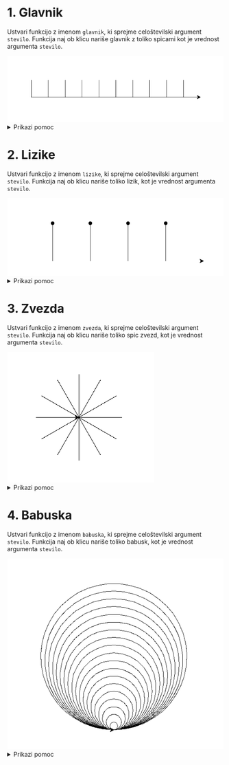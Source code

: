 
# 1. Glavnik

Ustvari funkcijo z imenom `glavnik`,
ki sprejme celoštevilski argument `stevilo`.
Funkcija naj ob klicu nariše glavnik z toliko spicami kot je
vrednost argumenta `stevilo`.

<img src="https://github.com/urosjarc/informatika/blob/main/media/turtle_glavnik.png">

<details>

  <summary>Prikazi pomoc</summary>
  
```python
# Funkcija
def funkcija():
  print("Hy")

# Iteracijska zanka
for i in range(0, 9, 1):
  print("Hy")

import turtle
turtle.speed(1) # Nastavi hitrost zelve od 1 do 10.
turtle.forward(100) # Pojdi naprej za 100 pixlov.
turtle.left(90) # Obrni se levo za 90 stopinj.
turtle.right(90) # Obrni se desno za 90 stopinj.
turtle.exitonclick() # Ko uporabnik klikne na zaslon koncaj program.
```

</details>

# 2. Lizike

Ustvari funkcijo z imenom `lizike`,
ki sprejme celoštevilski argument `stevilo`.
Funkcija naj ob klicu nariše toliko lizik, kot je
vrednost argumenta `stevilo`.

<img src="https://github.com/urosjarc/informatika/blob/main/media/turtle_lizike.png">

<details>

  <summary>Prikazi pomoc</summary>
  
```python
# Funkcija
def funkcija():
  print("Hy")

# Iteracijska zanka
for i in range(0, 9, 1):
  print("Hy")

import turtle
turtle.speed(1) # Nastavi hitrost zelve od 1 do 10.
turtle.forward(100) # Pojdi naprej za 100 pixlov.
turtle.dot(10) # Narisi piko z radijem 10 pixlov.
turtle.left(90) # Obrni se levo za 90 stopinj.
turtle.right(90) # Obrni se desno za 90 stopinj.
turtle.penup() # Dvigni pisalo zelve.
turtle.pendown() # Spusti pisalo zelve.
turtle.exitonclick() # Ko uporabnik klikne na zaslon koncaj program.
```

</details>

# 3. Zvezda

Ustvari funkcijo z imenom `zvezda`,
ki sprejme celoštevilski argument `stevilo`.
Funkcija naj ob klicu nariše toliko spic zvezd, kot je
vrednost argumenta `stevilo`.

<img src="https://github.com/urosjarc/informatika/blob/main/media/turtle_zvezda.png">

<details>

  <summary>Prikazi pomoc</summary>
  
```python
# Funkcija
def funkcija():
  print("Hy")

# Iteracijska zanka
for i in range(0, 9, 1):
  print("Hy")

import turtle
turtle.speed(1) # Nastavi hitrost zelve od 1 do 10.
turtle.forward(100) # Pojdi naprej za 100 pixlov.
turtle.right(90) # Obrni se desno za 90 stopinj.
turtle.exitonclick() # Ko uporabnik klikne na zaslon koncaj program.
```

</details>

# 4. Babuska

Ustvari funkcijo z imenom `babuska`,
ki sprejme celoštevilski argument `stevilo`.
Funkcija naj ob klicu nariše toliko babusk, kot je
vrednost argumenta `stevilo`.

<img src="https://github.com/urosjarc/informatika/blob/main/media/turtle_babuske.png">

<details>

  <summary>Prikazi pomoc</summary>
  
```python
# Funkcija
def funkcija():
  print("Hy")

# Iteracijska zanka
for i in range(0, 9, 1):
  print("Hy")

import turtle
turtle.speed(1) # Nastavi hitrost zelve od 1 do 10.
turtle.circle(100) # Narisi krog z radijem 100 pixlov.
turtle.exitonclick() # Ko uporabnik klikne na zaslon koncaj program.
```

</details>
